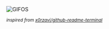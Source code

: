 <div align="justify">
<picture>
    <source media="(prefers-color-scheme: dark)" srcset="https://i.ibb.co/jf2gmDw/output-gif.gif">
    <source media="(prefers-color-scheme: light)" srcset="https://i.ibb.co/jf2gmDw/output-gif.gif">
    <img alt="GIFOS" src="https://i.ibb.co/jf2gmDw/output-gif.gif">
</picture>

<sub><i>inspired from [x0rzavi/github-readme-terminal](https://github.com/x0rzavi/github-readme-terminal)</i></sub>

</div>

<!-- Image deletion URL: https://ibb.co/g9pzNJW/53aacfb4ad975b36d6afa375b1c46465 -->